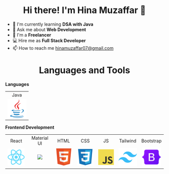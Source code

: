  <p align="center">
  <h1 align="center">Hi there! I'm Hina Muzaffar 👋</h1>
</p>

- 🔭 I'm currently learning <b>DSA with Java</b>
- 💬 Ask me about <b>Web Development</b>
- 💼 I'm a <b>Freelancer</b>
- 💻 Hire me as <b>Full Stack Developer</b>
- 📫 How to reach me hinamuzaffar07@gmail.com

 <p align="center">
  <h1 align="center">Languages and Tools</h1>
</p>

<b> Languages </b>
<table> <tr> <td align="center">Java</td>  </tr> <tr> <td align="center"><img src="https://raw.githubusercontent.com/devicons/devicon/master/icons/java/java-original.svg" width="60"/></td>  </tr> </table>

<b> Frontend Development </b>
<table> <tr> <td align="center">React</td> <td align="center">Material UI</td> <td align="center">HTML</td> <td align="center">CSS</td> <td align="center">JS</td> <td align="center">Tailwind</td> <td align="center">Bootstrap</td> </tr> <tr> <td align="center"><img src="https://raw.githubusercontent.com/devicons/devicon/master/icons/react/react-original.svg" width="60"/></td> <td align="center"><img src="https://mui.com/static/logo.png" width="60"/></td> <td align="center"><img src="https://raw.githubusercontent.com/devicons/devicon/master/icons/html5/html5-original.svg" width="60"/></td> <td align="center"><img src="https://raw.githubusercontent.com/devicons/devicon/master/icons/css3/css3-original.svg" width="60"/></td> 
 <td align="center"><img src="https://raw.githubusercontent.com/devicons/devicon/master/icons/javascript/javascript-original.svg" width="60"/></td>
 <td align="center"><img src="https://raw.githubusercontent.com/devicons/devicon/master/icons/tailwindcss/tailwindcss-plain.svg" width="60"/></td> <td align="center"><img src="https://raw.githubusercontent.com/devicons/devicon/master/icons/bootstrap/bootstrap-original.svg" width="60"/></td> </tr> </table>
